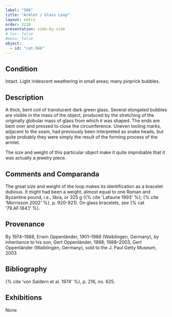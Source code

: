 ```yaml
---
label: "566"
title: "Armlet / Glass Loop"
layout: entry
order: 2218
presentation: side-by-side
# toc: false
#menu: false 
object:
  - id: "cat-566"
---
```


## Condition

Intact. Light iridescent weathering in small areas; many pinprick bubbles.

## Description

A thick, bent coil of translucent dark green glass. Several elongated bubbles are visible in the mass of the object, produced by the stretching of the originally globular mass of glass from which it was shaped. The ends are bent over and pressed to close the circumference. Uneven tooling marks, adjacent to the seam, had previously been interpreted as snake heads, but quite probably they were simply the result of the forming process of the armlet.

The size and weight of this particular object make it quite improbable that it was actually a jewelry piece.

## Comments and Comparanda

The great size and weight of the loop makes its identification as a bracelet dubious. It might had been a weight, almost equal to one Roman and Byzantine pound, i.e., libra, or 325 g ({% cite 'Lafaurie 1993' %}; {% cite 'Morrisson 2002' %}, p. 920-921). On glass bracelets, see {% cat '79.AF.184.1' %}.

## Provenance

By 1974–1988, Erwin Oppenländer, 1901–1988 (Waiblingen, Germany), by inheritance to his son, Gert Oppenländer, 1988; 1988–2003, Gert Oppenländer (Waiblingen, Germany), sold to the J. Paul Getty Museum, 2003

## Bibliography

{% cite 'von Saldern et al. 1974' %}, p. 216, no. 625.

## Exhibitions

None